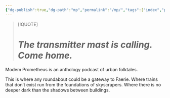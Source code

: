 ```yaml
---
{"dg-publish":true,"dg-path":"mp","permalink":"/mp/","tags":["index","project"],"noteIcon":""}
---
```


> [!QUOTE]
> # _The transmitter mast is calling. Come home._

Modem Prometheus is an anthology podcast of urban folktales.

This is where any roundabout could be a gateway to Faerie. Where trains that don’t exist run from the foundations of skyscrapers. Where there is no deeper dark than the shadows between buildings.

 